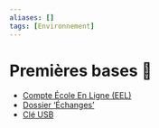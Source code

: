 ```yaml
---
aliases: []
tags: [Environnement]
---
```


# Premières bases 🚧


- [Compte École En Ligne (EEL)](compte-eel)
- [Dossier ‘Échanges’](dossier-echanges)
- [Clé USB](sauvegarde-cle-usb)
